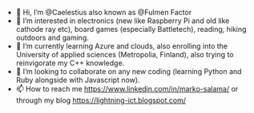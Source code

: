 - 👋 Hi, I’m @Caelestius also known as @Fulmen Factor
- 👀 I’m interested in electronics (new like Raspberry Pi and old like cathode ray etc), board games (especially Battletech), reading, hiking outdoors and gaming. 
- 🌱 I’m currently learning Azure and clouds, also enrolling into the University of applied sciences (Metropolia, Finland), also trying to reinvigorate my C++ knowledge.
- 💞️ I’m looking to collaborate on any new coding (learning Python and Ruby alongside with Javascript now).
- 📫 How to reach me https://www.linkedin.com/in/marko-salama/ or through my blog https://lightning-ict.blogspot.com/

<!---
Caelestius/Caelestius is a ✨ special ✨ repository because its `README.md` (this file) appears on your GitHub profile.
You can click the Preview link to take a look at your changes.
--->
